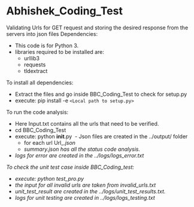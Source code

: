 # Abhishek_Coding_Test
Validating Urls for GET request and storing the desired response from the servers into json files
Dependencies:
  - This code is for Python 3.
  - libraries required to be installed are:
    - urllib3
    - requests
    - tldextract
    
To install all dependencies:
  - Extract the files and go inside BBC_Coding_Test to check for setup.py
  - execute: pip install -e ```<Local path to setup.py>```
  
To run the code analysis:
  - Here Input.txt contains all the urls that need to be verified.
  - cd BBC_Coding_Test
  - execute: python __init__.py
  - Json files are created in the ../output/ folder
      - for each url Url_<i>.json 
      - summary.json has all the status code analysis.
  - logs for error are created in the ../logs/logs_error.txt
  

To check the unit test case inside BBC_Coding_test:
  - execute: python test_pro.py
  - the input for all invalid urls are taken from invalid_urls.txt
  - unit_test_result are created in the ../logs/unit_test_results.txt.
  - logs for unit testing are created in ../logs/logs_testing.txt
